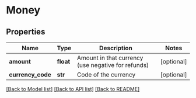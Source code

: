 # Money

## Properties
Name | Type | Description | Notes
------------ | ------------- | ------------- | -------------
**amount** | **float** | Amount in that currency (use negative for refunds) | [optional] 
**currency_code** | **str** | Code of the currency | [optional] 

[[Back to Model list]](../README.md#documentation-for-models) [[Back to API list]](../README.md#documentation-for-api-endpoints) [[Back to README]](../README.md)


